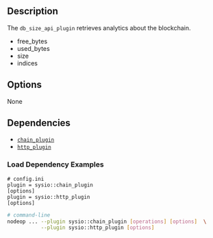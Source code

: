 ## Description

The `db_size_api_plugin` retrieves analytics about the blockchain.

* free_bytes
* used_bytes
* size
* indices

<!--
## Usage

```console
# Not available
```
-->

## Options

None

## Dependencies

* [`chain_plugin`](../chain_plugin/index.md)
* [`http_plugin`](../http_plugin/index.md)

### Load Dependency Examples

```console
# config.ini
plugin = sysio::chain_plugin
[options]
plugin = sysio::http_plugin
[options]
```
```sh
# command-line
nodeop ... --plugin sysio::chain_plugin [operations] [options]  \
           --plugin sysio::http_plugin [options]
```
